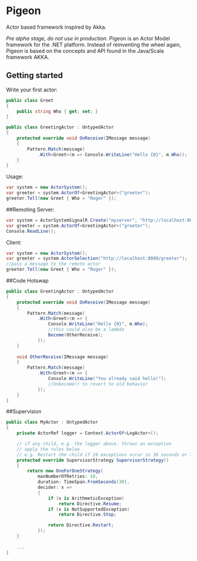 # Pigeon
Actor based framework inspired by Akka.

*Pre alpha stage, do not use in production.*
Pigeon is an Actor Model framework for the .NET platform.
Instead of reinventing the wheel again, Pigeon is based on the concepts and API found in the Java/Scala framework AKKA.


## Getting started
Write your first actor:
```csharp
public class Greet
{
    public string Who { get; set; }
}

public class GreetingActor : UntypedActor
{
    protected override void OnReceive(IMessage message)
    {
        Pattern.Match(message)
            .With<Greet>(m => Console.WriteLine("Hello {0}", m.Who));
    }
}
```
Usage:
```csharp
var system = new ActorSystem();
var greeter = system.ActorOf<GreetingActor>("greeter");
greeter.Tell(new Greet { Who = "Roger" });
```
##Remoting
Server:
```csharp
var system = ActorSystemSignalR.Create("myserver", "http://localhost:8080);
var greeter = system.ActorOf<GreetingActor>("greeter");
Console.ReadLine();
```
Client:
```csharp
var system = new ActorSystem();
var greeter = system.ActorSelection("http://localhost:8080/greeter");    
//pass a message to the remote actor
greeter.Tell(new Greet { Who = "Roger" });
```
    
##Code Hotswap
```csharp
public class GreetingActor : UntypedActor
{
    protected override void OnReceive(IMessage message)
    {
        Pattern.Match(message)
            .With<Greet>(m => {
                Console.WriteLine("Hello {0}", m.Who);
                //this could also be a lambda
                Become(OtherReceive);
            });
    }
    
    void OtherReceive(IMessage message)
    {
        Pattern.Match(message)
            .With<Greet>(m => {
                Console.WriteLine("You already said hello!");
                //Unbecome() to revert to old behavior
            });
    }
}
```

##Supervision
```csharp
public class MyActor : UntypedActor
{
    private ActorRef logger = Context.ActorOf<LogActor>();

    // if any child, e.g. the logger above. throws an exception
    // apply the rules below
    // e.g. Restart the child if 10 exceptions occur in 30 seconds or less
    protected override SupervisorStrategy SupervisorStrategy()
    {
        return new OneForOneStrategy(
            maxNumberOfRetries: 10, 
            duration: TimeSpan.FromSeconds(30), 
            decider: x =>
            {
                if (x is ArithmeticException)
                    return Directive.Resume;
                if (x is NotSupportedException)
                    return Directive.Stop;

                return Directive.Restart;
            });
    }
    
    ...
}
```
